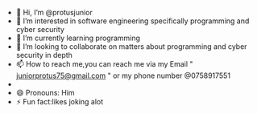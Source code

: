 - 👋 Hi, I’m @protusjunior
- 👀 I’m interested in software engineering specifically programming and cyber security
- 🌱 I’m currently learning programming
- 💞️ I’m looking to collaborate on matters about programming and cyber security in depth
- 📫 How to reach me,you can reach me via my Email " juniorprotus75@gmail.com " or my phone number @0758917551
- 
- 😄 Pronouns: Him
- ⚡ Fun fact:likes joking alot 

<!---
protusjunior/protusjunior is a ✨ special ✨ repository because its `README.md` (this file) appears on your GitHub profile.
You can click the Preview link to take a look at your changes.
--->

